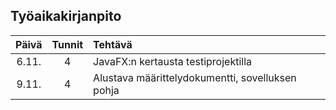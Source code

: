 ## Työaikakirjanpito

| Päivä | Tunnit | Tehtävä      |
|:-----:|:------:|:-------------|
| 6.11. | 4      | JavaFX:n kertausta testiprojektilla |
| 9.11. | 4      | Alustava määrittelydokumentti, sovelluksen pohja |
